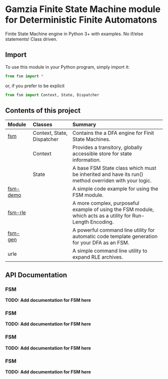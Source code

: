 # Gamzia Finite State Machine module for Deterministic Finite Automatons

Finite State Machine engine in Python 3+ with examples. No if/else statements! Class driven.

## Import

To use this module in your Python program, simply import it:

```python
from fsm import *
```

or, if you prefer to be explicit

```python
from fsm import Context, State, Dispatcher
```

## Contents of this project

| Module | Classes | Summary |
| :------ | :------- | :-------|
|[fsm](#info_fsm) | Context, State, Dispatcher | Contains the a DFA engine for Finit State Machines. |
|| Context | Provides a transitory, globally accessible store for state information. |
|| State | A base FSM State class which must be inherited and have its run() method overriden with your logic. |
|[fsm-demo](#info_fsm-demo) | | A simple code example for using the FSM module. |
|[fsm-rle](#info_fsm-rle) | | A more complex, purposeful example of using the FSM module, which acts as a utility for Run-Length Encoding. |
|[fsm-gen](#info_fsm-gen) | | A powerful command line utility for automatic code template generation for your DFA as an FSM.  |
| urle | | A simple command line utility to expand RLE archives. |

## API Documentation

### <a id="info_fsm">FSM</a>

**TODO: Add documentation for FSM here**

### <a id="info_fsm-demo">FSM</a>

**TODO: Add documentation for FSM here**

### <a id="info_fsm-rle">FSM</a>

**TODO: Add documentation for FSM here**

### <a id="info_fsm-gen">FSM</a>

**TODO: Add documentation for FSM here**


